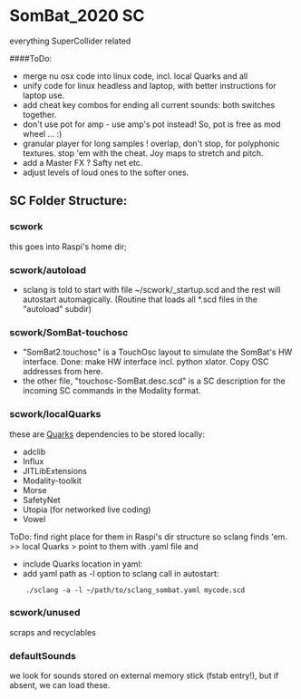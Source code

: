 # SomBat_2020 SC
 
 everything SuperCollider related

####ToDo:
- merge nu osx code into linux code, incl. local Quarks and all
- unify code for linux headless and laptop, with better instructions for laptop use. 
- add cheat key combos for ending all current sounds: both switches together. 
- don't use pot for amp - use amp's pot instead! So, pot is free as mod wheel ... :)
- granular player for long samples ! overlap, don't stop, for polyphonic textures. stop 'em with the cheat. Joy maps to stretch and pitch. 
- add a Master FX ? Safty net etc. 
- adjust levels of loud ones to the softer ones. 

## SC Folder Structure:

### scwork
this goes into Raspi's home dir; 

### scwork/autoload
- sclang is told to start with file ~/scwork/_startup.scd and the rest will autostart automagically. (Routine that loads all *.scd files in the "autoload" subdir)

### scwork/SomBat-touchosc

- "SomBat2.touchosc" is a TouchOsc layout to simulate the SomBat's HW interface. 
Done: make HW interface incl. python xlator. Copy OSC addresses from here. 
- the other file, "touchosc-SomBat.desc.scd" is a SC description for the incoming SC commands in the Modality format. 

### scwork/localQuarks
these are [Quarks](https://doc.sccode.org/Guides/UsingQuarks.html) dependencies to be stored locally: 

- adclib
- Influx
- JITLibExtensions
- Modality-toolkit
- Morse 
- SafetyNet
- Utopia (for networked live coding)
- Vowel


ToDo: find right place for them in Raspi's dir structure so sclang finds 'em. >> local Quarks > point to them with .yaml file and 

-  include Quarks location in yaml:
- add yaml path as -l option to sclang call in autostart:
```    
    ./sclang -a -l ~/path/to/sclang_sombat.yaml mycode.scd
```


### scwork/unused
scraps and recyclables

### defaultSounds

we look for sounds stored on external memory stick (fstab entry!), 
but if absent, we can load these. 

